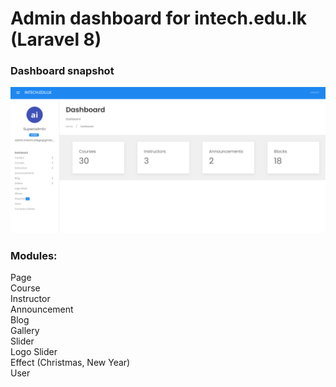 # Admin dashboard for intech.edu.lk (Laravel 8)

### Dashboard snapshot

![dashboard snapshot](./dashboard-snapshot.PNG)

### Modules:

Page<br/>
Course<br/>
Instructor<br/>
Announcement<br/>
Blog<br/>
Gallery<br/>
Slider<br/>
Logo Slider<br/>
Effect (Christmas, New Year)<br/>
User
